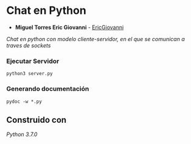 # Chat en Python

* **Miguel Torres Eric Giovanni** - [EricGiovanni](https://github.com/EricGiovanni)

_Chat en python con modelo cliente-servidor, en el que se comunican a traves de sockets_

### Ejecutar Servidor

```
python3 server.py
```

### Generando documentación

```
pydoc -w *.py
```

## Construido con 

_Python 3.7.0_
